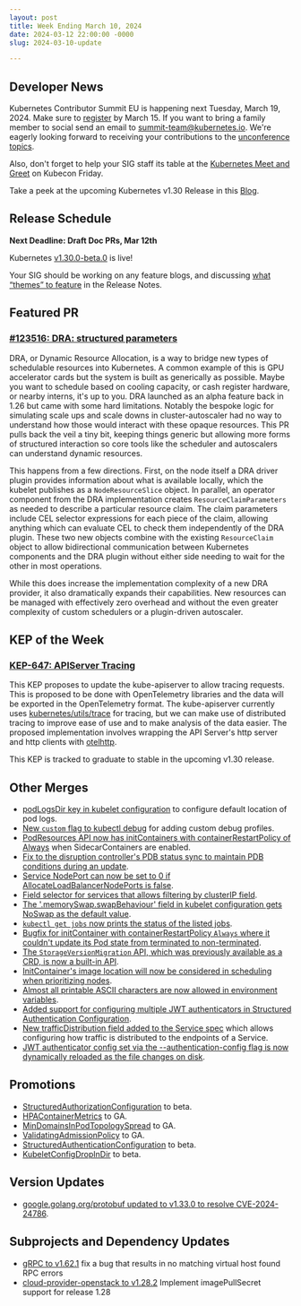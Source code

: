 ```yaml
---
layout: post
title: Week Ending March 10, 2024
date: 2024-03-12 22:00:00 -0000
slug: 2024-03-10-update

---
```


## Developer News

Kubernetes Contributor Summit EU is happening next Tuesday, March 19, 2024. Make sure to [register](https://www.kubernetes.dev/events/2024/kcseu/registration/) by March 15. If you want to bring a family member to social send an email to [summit-team@kubernetes.io](mailto:summit-team@kubernetes.io). We're eagerly looking forward to receiving your contributions to the [unconference topics](https://github.com/kubernetes/community/issues/7692).

Also, don't forget to help your SIG staff its table at the [Kubernetes Meet and Greet](https://events.linuxfoundation.org/kubecon-cloudnativecon-europe/program/schedule/) on Kubecon Friday.

Take a peek at the upcoming Kubernetes v1.30 Release in this [Blog](https://kubernetes.io/blog/2024/03/12/kubernetes-1-30-upcoming-changes/).

## Release Schedule

**Next Deadline: Draft Doc PRs, Mar 12th**

Kubernetes [v1.30.0-beta.0](https://groups.google.com/a/kubernetes.io/g/dev/c/IbA09_tgXRs/m/MwOBiNS8AAAJ?utm_medium=email&utm_source=footer) is live!

Your SIG should be working on any feature blogs, and discussing [what “themes” to feature](https://github.com/kubernetes/sig-release/discussions/2424) in the Release Notes.

## Featured PR

### [#123516: DRA: structured parameters](https://github.com/kubernetes/kubernetes/pull/123516)

DRA, or Dynamic Resource Allocation, is a way to bridge new types of schedulable resources into Kubernetes. A common example of this is GPU accelerator cards but the system is built as generically as possible. Maybe you want to schedule based on cooling capacity, or cash register hardware, or nearby interns, it's up to you. DRA launched as an alpha feature back in 1.26 but came with some hard limitations. Notably the bespoke logic for simulating scale ups and scale downs in cluster-autoscaler had no way to understand how those would interact with these opaque resources. This PR pulls back the veil a tiny bit, keeping things generic but allowing more forms of structured interaction so core tools like the scheduler and autoscalers can understand dynamic resources.

This happens from a few directions. First, on the node itself a DRA driver plugin provides information about what is available locally, which the kubelet publishes as a `NodeResourceSlice` object. In parallel, an operator component from the DRA implementation creates `ResourceClaimParameters` as needed to describe a particular resource claim. The claim parameters include CEL selector expressions for each piece of the claim, allowing anything which can evaluate CEL to check them independently of the DRA plugin. These two new objects combine with the existing `ResourceClaim` object to allow bidirectional communication between Kubernetes components and the DRA plugin without either side needing to wait for the other in most operations.

While this does increase the implementation complexity of a new DRA provider, it also dramatically expands their capabilities. New resources can be managed with effectively zero overhead and without the even greater complexity of custom schedulers or a plugin-driven autoscaler.

## KEP of the Week

### [KEP-647: APIServer Tracing](https://github.com/kubernetes/enhancements/tree/master/keps/sig-instrumentation/647-apiserver-tracing)

This KEP proposes to update the kube-apiserver to allow tracing requests. This is proposed to be done with OpenTelemetry libraries and the data will be exported in the OpenTelemetry format. The kube-apiserver currently uses [kubernetes/utils/trace](https://github.com/kubernetes/utils/tree/master/trace) for tracing, but we can make use of distributed tracing to improve ease of use and to make analysis of the data easier. The proposed implementation involves wrapping the API Server's http server and http clients with [otelhttp](https://github.com/open-telemetry/opentelemetry-go-contrib/tree/main/instrumentation/net/http/otelhttp).

This KEP is tracked to graduate to stable in the upcoming v1.30 release.

## Other Merges

* [podLogsDir key in kubelet configuration](https://github.com/kubernetes/kubernetes/pull/112957) to configure default location of pod logs.
* [New `custom` flag to kubectl debug](https://github.com/kubernetes/kubernetes/pull/120346) for adding custom debug profiles.
* [PodResources API now has initContainers with containerRestartPolicy of Always](https://github.com/kubernetes/kubernetes/pull/120718) when SidecarContainers are enabled.
* [Fix to the disruption controller's PDB status sync to maintain PDB conditions during an update](https://github.com/kubernetes/kubernetes/pull/122056).
* [Service NodePort can now be set to 0 if AllocateLoadBalancerNodePorts is false](https://github.com/kubernetes/kubernetes/pull/122320).
* [Field selector for services that allows filtering by clusterIP field](https://github.com/kubernetes/kubernetes/pull/122541).
* [The '.memorySwap.swapBehaviour' field in kubelet configuration gets NoSwap as the default value](https://github.com/kubernetes/kubernetes/pull/122745).
* [`kubectl get jobs` now prints the status of the listed jobs](https://github.com/kubernetes/kubernetes/pull/123226).
* [Bugfix for initContainer with containerRestartPolicy `Always` where it couldn't update its Pod state from terminated to non-terminated](https://github.com/kubernetes/kubernetes/pull/123323).
* [The `StorageVersionMigration` API, which was previously available as a CRD, is now a built-in API](https://github.com/kubernetes/kubernetes/pull/123344).
* [InitContainer's image location will now be considered in scheduling when prioritizing nodes](https://github.com/kubernetes/kubernetes/pull/123366).
* [Almost all printable ASCII characters are now allowed in environment variables](https://github.com/kubernetes/kubernetes/pull/123385).
* [Added support for configuring multiple JWT authenticators in Structured Authentication Configuration](https://github.com/kubernetes/kubernetes/pull/123431).
* [New trafficDistribution field added to the Service spec](https://github.com/kubernetes/kubernetes/pull/123487) which allows configuring how traffic is distributed to the endpoints of a Service.
* [JWT authenticator config set via the --authentication-config flag is now dynamically reloaded as the file changes on disk](https://github.com/kubernetes/kubernetes/pull/123525).

## Promotions

* [StructuredAuthorizationConfiguration](https://github.com/kubernetes/kubernetes/pull/123641) to beta.
* [HPAContainerMetrics](https://github.com/kubernetes/kubernetes/pull/123482) to GA.
* [MinDomainsInPodTopologySpread](https://github.com/kubernetes/kubernetes/pull/123481) to GA.
* [ValidatingAdmissionPolicy](https://github.com/kubernetes/kubernetes/pull/123405) to GA.
* [StructuredAuthenticationConfiguration](https://github.com/kubernetes/kubernetes/pull/123719) to beta.
* [KubeletConfigDropInDir](https://github.com/kubernetes/kubernetes/pull/122907) to beta.

## Version Updates

* [google.golang.org/protobuf updated to v1.33.0 to resolve CVE-2024-24786](https://github.com/kubernetes/kubernetes/pull/123763).

## Subprojects and Dependency Updates

* [gRPC to v1.62.1](https://github.com/grpc/grpc-go/releases/tag/v1.62.1) fix a bug that results in no matching virtual host found RPC errors
* [cloud-provider-openstack to v1.28.2](https://github.com/kubernetes/cloud-provider-openstack/releases/tag/v1.28.2) Implement imagePullSecret support for release 1.28
